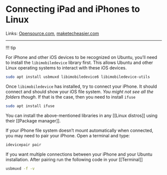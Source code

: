 # Connecting iPad and iPhones to Linux
Links: [Opensource.com](https://opensource.com/article/21/8/libimobiledevice-iphone-linux), [maketecheasier.com](https://www.maketecheasier.com/easily-mount-your-iphone-as-an-external-drive-in-ubuntu/)

---

!!! tip

For iPhone and other iOS devices to be recognized on Ubuntu, you’ll need to install the `libimobiledevice` library first. This allows Ubuntu and other Linux operating systems to interact with these iOS devices.

```bash
sudo apt install usbmuxd libimobiledevice6 libimobiledevice-utils

```
Once `libimobiledevice` has installed, try to connect your iPhone. It should connect and should show your iOS file system. *You might not see all the folders though*. If that is the case, then you need to install `ifuse` 

```bash
sudo apt install ifuse
```

You can install the above-mentioned libraries in any [[Linux distros]] using their [[Package manager]]. 

If your iPhone file system doesn’t mount automatically when connected, you may need to pair your iPhone. Open a terminal and type:

```bash
idevicepair pair
```

If you want multiple connections between your iPhone and your Ubuntu installation. After pairing run the following code in your [[Terminal]]

```bash
usbmuxd -f -v
```

